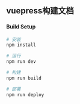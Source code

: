 ## vuepress构建文档

#### Build Setup

``` bash
# 安装
npm install

# 运行
npm run dev

# 构建
npm run build

# 部署
npm run deploy
```
